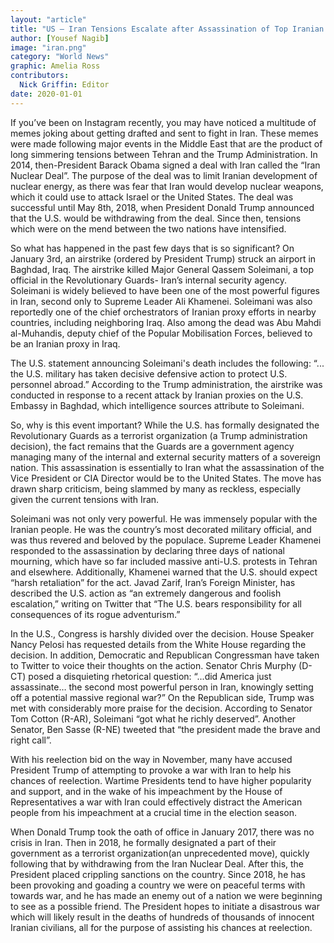 ```yaml
---
layout: "article"
title: "US – Iran Tensions Escalate after Assassination of Top Iranian Security Official"
author: [Yousef Nagib]
image: "iran.png"
category: "World News"
graphic: Amelia Ross
contributors:
  Nick Griffin: Editor
date: 2020-01-01
---
```

If you’ve been on Instagram recently, you may have noticed a multitude of memes joking about getting drafted and sent to fight in Iran. These memes were made following major events in the Middle East that are the product of long simmering tensions between Tehran and the Trump Administration. In 2014, then-President Barack Obama signed a deal with Iran called the “Iran Nuclear Deal”. The purpose of the deal was to limit Iranian development of nuclear energy, as there was fear that Iran would develop nuclear weapons, which it could use to attack Israel or the United States. The deal was successful until May 8th, 2018, when President Donald Trump announced that the U.S. would be withdrawing from the deal. Since then, tensions which were on the mend between the two nations have intensified.

So what has happened in the past few days that is so significant? On January 3rd, an airstrike (ordered by President Trump) struck an airport in Baghdad, Iraq. The airstrike killed  Major General Qassem Soleimani, a top official in the Revolutionary Guards- Iran’s internal security agency. Soleimani is widely believed to have been one of the most powerful figures in Iran, second only to Supreme Leader Ali Khamenei. Soleimani was also reportedly one of the chief orchestrators of Iranian proxy efforts in nearby countries, including neighboring Iraq. Also among the dead was Abu Mahdi al-Muhandis, deputy chief of the Popular Mobilisation Forces,  believed to be an Iranian proxy in Iraq.

The U.S. statement announcing Soleimani's death includes the following: “... the U.S. military has taken decisive defensive action to protect U.S. personnel abroad.” According to the Trump administration, the airstrike was conducted in response to a recent attack by Iranian proxies on the U.S. Embassy in Baghdad, which intelligence sources attribute to Soleimani.

So, why is this event important? While the U.S. has formally designated the Revolutionary Guards as a terrorist organization (a Trump administration decision), the fact remains that the Guards are a government agency managing many of the internal and external security matters of a sovereign nation. This assassination is essentially to Iran what the assassination of the Vice President or CIA Director would be to the United States. The move has drawn sharp criticism, being slammed by many as reckless, especially given the current tensions with Iran.

Soleimani was not only very powerful. He was immensely popular with the Iranian people. He was the country’s most decorated military official, and was thus revered and beloved by the populace. Supreme Leader Khamenei responded to the assassination by declaring three days of national mourning, which have so far included massive anti-U.S. protests in Tehran and elsewhere. Additionally, Khamenei warned that the U.S. should expect “harsh retaliation” for the act. Javad Zarif, Iran’s Foreign Minister, has described the U.S. action as “an extremely dangerous and foolish escalation,” writing on Twitter that “The U.S. bears responsibility for all consequences of its rogue adventurism.”

In the U.S., Congress is harshly divided over the decision. House Speaker Nancy Pelosi has requested details from the White House regarding the decision. In addition, Democratic and Republican Congressman have taken to Twitter to voice their thoughts on the action. Senator Chris Murphy (D-CT) posed a disquieting rhetorical question: “...did America just assassinate… the second most powerful person in Iran, knowingly setting off a potential massive regional war?” On the Republican side, Trump was met with considerably more praise for the decision. According to Senator Tom Cotton (R-AR), Soleimani “got what he richly deserved”. Another Senator, Ben Sasse (R-NE) tweeted that “the president made the brave and right call”.

With his reelection bid on the way in November, many have accused President Trump of attempting to provoke a war with Iran to help his chances of reelection. Wartime Presidents tend to have higher popularity and support, and in the wake of his impeachment by the House of Representatives a war with Iran could effectively distract the American people from his impeachment at a crucial time in the election season.

When Donald Trump took the oath of office in January 2017, there was no crisis in Iran. Then in 2018, he formally designated a part of their government as a terrorist organization(an unprecedented move), quickly following that by withdrawing from the Iran Nuclear Deal. After this, the President placed crippling sanctions on the country. Since 2018, he has been provoking and goading a country we were on peaceful terms with towards war, and he has made an enemy out of a nation we were beginning to see as a possible friend. The President hopes to initiate a disastrous war which will likely result in the deaths of hundreds of thousands of innocent Iranian civilians, all for the purpose of assisting his chances at reelection.
